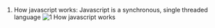 1. How javascript works:
   Javascript is a synchronous, single threaded language
   ![1  How javascript works](https://github.com/Harishraj16/javascript/assets/97356861/bfefe383-50bd-4e52-8a80-28be7992a80c)
